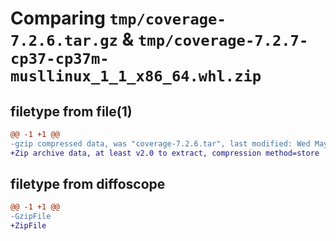 # Comparing `tmp/coverage-7.2.6.tar.gz` & `tmp/coverage-7.2.7-cp37-cp37m-musllinux_1_1_x86_64.whl.zip`

## filetype from file(1)

```diff
@@ -1 +1 @@
-gzip compressed data, was "coverage-7.2.6.tar", last modified: Wed May 24 01:24:49 2023, max compression
+Zip archive data, at least v2.0 to extract, compression method=store
```

## filetype from diffoscope

```diff
@@ -1 +1 @@
-GzipFile
+ZipFile
```

